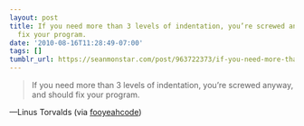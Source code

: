 ```yaml
---
layout: post
title: If you need more than 3 levels of indentation, you’re screwed anyway, and should
  fix your program.
date: '2010-08-16T11:28:49-07:00'
tags: []
tumblr_url: https://seanmonstar.com/post/963722373/if-you-need-more-than-3-levels-of-indentation
---
```

> If you need more than 3 levels of indentation, you’re screwed anyway, and should fix your program.

—Linus Torvalds (via [fooyeahcode](http://fooyeahcode.tumblr.com/))
